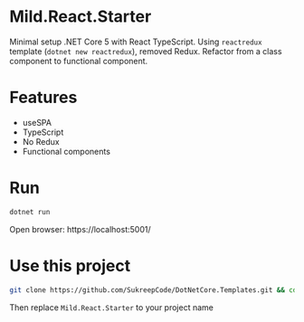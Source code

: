 # Mild.React.Starter

Minimal setup .NET Core 5 with React TypeScript.
Using `reactredux` template (`dotnet new reactredux`), removed Redux. 
Refactor from a class component to functional component.

# Features
- useSPA
- TypeScript
- No Redux
- Functional components

<!-- more -->
# Run

```sh
dotnet run
```

Open browser: https://localhost:5001/

# Use this project

```sh
git clone https://github.com/SukreepCode/DotNetCore.Templates.git && cd DotNetCore.Templates && git sparse-checkout set Mild.React.Starter
```

Then replace `Mild.React.Starter` to your project name
